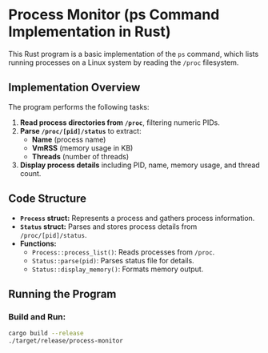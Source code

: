 # Process Monitor (ps Command Implementation in Rust)

This Rust program is a basic implementation of the `ps` command, which lists running processes on a Linux system by reading the `/proc` filesystem.

## Implementation Overview

The program performs the following tasks:

1. **Read process directories from `/proc`**, filtering numeric PIDs.  
2. **Parse `/proc/[pid]/status`** to extract:  
   - **Name** (process name)  
   - **VmRSS** (memory usage in KB)  
   - **Threads** (number of threads)  
3. **Display process details** including PID, name, memory usage, and thread count.

## Code Structure

- **`Process` struct:** Represents a process and gathers process information.
- **`Status` struct:** Parses and stores process details from `/proc/[pid]/status`.
- **Functions:**
  - `Process::process_list()`: Reads processes from `/proc`.
  - `Status::parse(pid)`: Parses status file for details.
  - `Status::display_memory()`: Formats memory output.

## Running the Program

### Build and Run:

```bash
cargo build --release
./target/release/process-monitor
